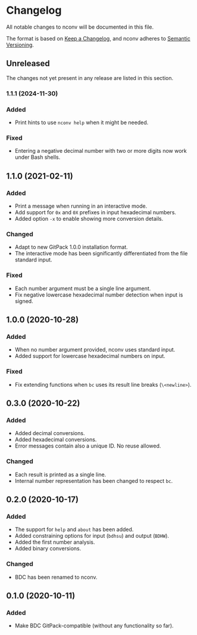 # Changelog

All notable changes to nconv will be documented in this file.

The format is based on [Keep a Changelog](https://keepachangelog.com/en/1.0.0/), and nconv adheres to [Semantic Versioning](https://semver.org/spec/v2.0.0.html).

## Unreleased

The changes not yet present in any release are listed in this section.

### 1.1.1 (2024-11-30)

### Added

* Print hints to use `nconv help` when it might be needed.

### Fixed

* Entering a negative decimal number with two or more digits now work under Bash shells.

## 1.1.0 (2021-02-11)

### Added

* Print a message when running in an interactive mode.
* Add support for `0x` and `0X` prefixes in input hexadecimal numbers.
* Added option `-x` to enable showing more conversion details.

### Changed

* Adapt to new GitPack 1.0.0 installation format.
* The interactive mode has been significantly differentiated from the file standard input.

### Fixed

* Each number argument must be a single line argument.
* Fix negative lowercase hexadecimal number detection when input is signed.

## 1.0.0 (2020-10-28)

### Added

* When no number argument provided, nconv uses standard input.
* Added support for lowercase hexadecimal numbers on input.

### Fixed

* Fix extending functions when `bc` uses its result line breaks (`\<newline>`).

## 0.3.0 (2020-10-22)

### Added

* Added decimal conversions.
* Added hexadecimal conversions.
* Error messages contain also a unique ID. No reuse allowed.

### Changed

* Each result is printed as a single line.
* Internal number representation has been changed to respect `bc`.

## 0.2.0 (2020-10-17)

### Added

* The support for `help` and `about` has been added.
* Added constraining options for input (`bdhsu`) and output (`BDHW`).
* Added the first number analysis.
* Added binary conversions.

### Changed

* BDC has been renamed to nconv.

## 0.1.0 (2020-10-11)

### Added

* Make BDC GitPack-compatible (without any functionality so far).
